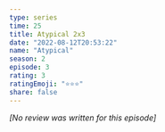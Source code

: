 ```yaml
---
type: series
time: 25
title: Atypical 2x3
date: "2022-08-12T20:53:22"
name: "Atypical"
season: 2
episode: 3
rating: 3
ratingEmoji: "⭐️⭐️⭐️"
share: false
---
```


*[No review was written for this episode]*